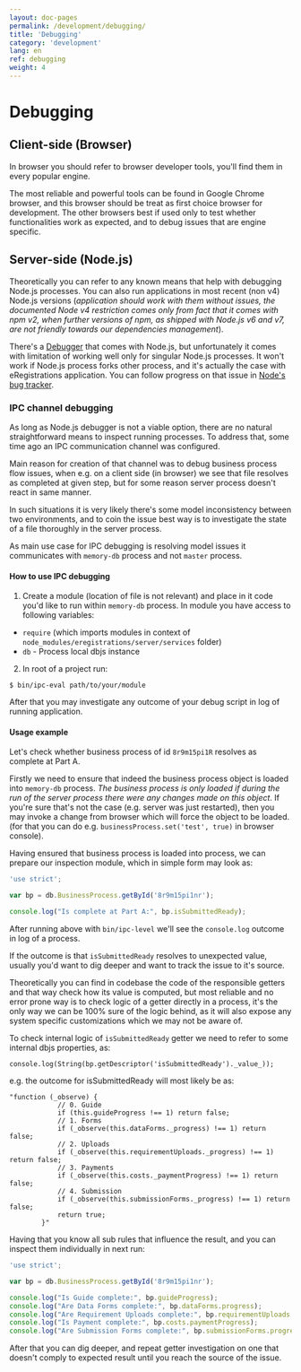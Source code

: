 ```yaml
---
layout: doc-pages
permalink: /development/debugging/
title: 'Debugging'
category: 'development'
lang: en
ref: debugging
weight: 4
---
```


# Debugging

## Client-side (Browser)

In browser you should refer to browser developer tools, you'll find them in every popular engine.

The most reliable and powerful tools can be found in Google Chrome browser, and this browser should be treat as first choice browser for development. The other browsers best if used only to test whether functionalities work as expected, and to debug issues that are engine specific.

## Server-side (Node.js)

Theoretically you can refer to any known means that help with debugging Node.js processes. You can also run applications in most recent (non v4) Node.js versions (_application should work with them without issues, the documented Node v4 restriction comes only from fact that it comes with npm v2, when further versions of npm, as shipped with Node.js v6 and v7, are not friendly towards our dependencies management_).

There's a [Debugger](https://nodejs.org/api/debugger.html) that comes with Node.js, but unfortunately it comes with limitation of working well only for singular Node.js processes.
It won't work if Node.js process forks other process, and it's actually the case with eRegistrations application. You can follow progress on that issue in [Node's bug tracker](https://github.com/nodejs/node/issues/9435).

### IPC channel debugging

As long as Node.js debugger is not a viable option, there are no natural straightforward means to inspect running processes. To address that, some time ago an IPC communication channel was configured.

Main reason for creation of that channel was to debug business process flow issues, when e.g. on a client side (in browser) we see that file resolves as completed at given step, but for some reason server process  doesn't react in same manner.

In such situations it is very likely there's some model inconsistency between two environments, and to coin the issue best way is to investigate the state of a file thoroughly in the server process.

As main use case for IPC debugging is resolving model issues it communicates with `memory-db` process and not `master` process.

#### How to use IPC debugging

1. Create a module (location of file is not relevant) and place in it code you'd like to run within `memory-db` process.
In module you have access to following variables:
- `require` (which imports modules in context of `node_modules/eregistrations/server/services` folder)
- `db` - Process local dbjs instance

2. In root of a project run:

```
$ bin/ipc-eval path/to/your/module
```

After that you may investigate any outcome of your debug script in log of running application.

#### Usage example

Let's check whether business process of id `8r9m15pi1R` resolves as complete at Part A.

Firstly we need to ensure that indeed the business process object is loaded into `memory-db` process.
_The business process is only loaded if during the run of the server process there were any changes made on this object_. If you're sure that's not the case (e.g. server was just restarted), then you may invoke a change from browser which will force the object to be loaded. (for that you can do e.g.  `businessProcess.set('test', true)` in browser console).

Having ensured that business process is loaded into process, we can prepare our inspection module, which in simple form may look as:

```javascript
'use strict';

var bp = db.BusinessProcess.getById('8r9m15pi1nr');

console.log("Is complete at Part A:", bp.isSubmittedReady);
```

After running above with `bin/ipc-level` we'll see the `console.log` outcome in log of a process.

If the outcome is that `isSubmittedReady` resolves to unexpected value, usually you'd want to dig deeper and want to track the issue to it's source.

Theoretically you can find in codebase the code of the responsible getters and that way check how its value is computed, but most reliable and no error prone way is to check logic of a getter directly in a process, it's the only way we can be 100% sure of the logic behind, as it will also expose any system specific customizations which we may not be aware of.

To check internal logic of `isSubmittedReady` getter we need to refer to some internal dbjs properties, as:

```
console.log(String(bp.getDescriptor('isSubmittedReady')._value_));
```

e.g. the outcome for isSubmittedReady will most likely be as:

```
"function (_observe) {
			// 0. Guide
			if (this.guideProgress !== 1) return false;
			// 1. Forms
			if (_observe(this.dataForms._progress) !== 1) return false;
			// 2. Uploads
			if (_observe(this.requirementUploads._progress) !== 1) return false;
			// 3. Payments
			if (_observe(this.costs._paymentProgress) !== 1) return false;
			// 4. Submission
			if (_observe(this.submissionForms._progress) !== 1) return false;
			return true;
		}"
```

Having that you know all sub rules that influence the result, and you can inspect them individually in next run:

```javascript
'use strict';

var bp = db.BusinessProcess.getById('8r9m15pi1nr');

console.log("Is Guide complete:", bp.guideProgress);
console.log("Are Data Forms complete:", bp.dataForms.progress);
console.log("Are Requirement Uploads complete:", bp.requirementUploads.progress);
console.log("Is Payment complete:", bp.costs.paymentProgress);
console.log("Are Submission Forms complete:", bp.submissionForms.progress);
```

After that you can dig deeper, and repeat getter investigation on one that doesn't comply to expected result until you reach the source of the issue.
